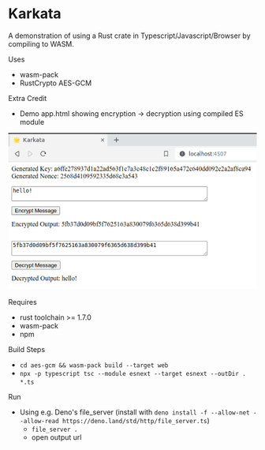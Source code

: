 # Karkata

A demonstration of using a Rust crate in Typescript/Javascript/Browser by compiling to WASM.

Uses
- wasm-pack
- RustCrypto AES-GCM

Extra Credit
- Demo app.html showing encryption -> decryption using compiled ES module

![](./karkata.png)

Requires
- rust toolchain >= 1.7.0
- wasm-pack
- npm

Build Steps
- `cd aes-gcm && wasm-pack build --target web`
- `npx -p typescript tsc --module esnext --target esnext --outDir . *.ts`

Run
- Using e.g. Deno's file_server (install with `deno install -f --allow-net --allow-read https://deno.land/std/http/file_server.ts`)
  - `file_server .`
  - open output url
